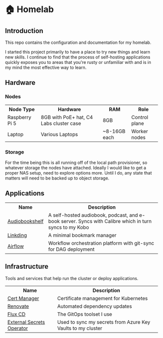 # 🏠 Homelab

## Introduction

This repo contains the configuration and documentation for my homelab. 

I started this project primarily to have a place to try new things and learn new skills. I continue to find that the process of self-hosting applications quickly exposes you to areas that you're rusty or unfamiliar with and is in my mind the most effective way to learn.

## Hardware

### Nodes

<table>
  <tr>
    <th>Node Type</th>
    <th>Hardware</th>
    <th>RAM</th>
    <th>Role</th>
  </tr>
  <tr>
    <td>Raspberry Pi 5</td>
    <td>8GB with PoE+ hat, C4 Labs cluster case</td>
    <td>8GB</td>
    <td>Control plane</td>
  </tr>
  <tr>
    <td>Laptop</td>
    <td>Various Laptops</td>
    <td>~8-16GB each</td>
    <td>Worker nodes</td>
  </tr>
</table>


### Storage

For the time being this is all running off of the local path provisioner, so whatever storage the nodes have attached.
Ideally I would like to get a proper NAS setup, need to explore options more. Until I do, any state that matters will need to be backed up to object storage.

## Applications

<table>
  <tr>
    <th>Name</th>
    <th>Description</th>
  </tr>
  <tr>
    <td><a href="https://github.com/advplyr/audiobookshelf">Audiobookshelf</a></td>
    <td>A self-hosted audiobook, podcast, and e-book server. Syncs with Calibre which in turn syncs to my Kobo</td>
  </tr>
  <tr>
    <td><a href="https://github.com/sissbruecker/linkding">Linkding</a></td>
    <td>A minimal bookmark manager</td>
  </tr>
  <tr>
    <td><a href="https://airflow.apache.org/">Airflow</a></td>
    <td>Workflow orchestration platform with git-sync for DAG deployment</td>
  </tr>
</table>


## Infrastructure

Tools and services that help run the cluster or deploy applications.

<table>
  <tr>
    <th>Name</th>
    <th>Description</th>
  </tr>
  <tr>
    <td><a href="https://cert-manager.io/">Cert Manager</a></td>
    <td>Certificate management for Kubernetes </td>
  </tr>
  <tr>
    <td><a href="https://github.com/renovatebot/renovate">Renovate</a></td>
    <td>Automated dependency updates</td>
  </tr>
  <tr>
    <td><a href="https://fluxcd.io/">Flux CD</a></td>
    <td>The GitOps toolset I use</td>
  </tr>
  <tr>
    <td><a href="https://external-secrets.io/latest/">External Secrets Operator</a></td>
    <td>Used to sync my secrets from Azure Key Vaults to my cluster</td>
  </tr>
</table>

